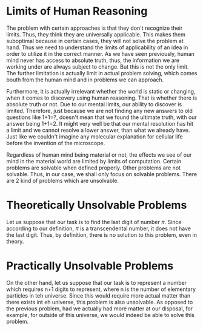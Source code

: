 # Limits of Human Reasoning
 
The problem with certain approaches is that they don't recognize their limits. Thus, they think they are universally applicable. This makes them suboptimal because in certain cases, they will not solve the problem at hand. Thus we need to understand the limits of applicability of an idea in order to utilize it in the correct manner. As we have seen previously, human mind never has access to absolute truth, thus, the information we are working under are always subject to change. But this is not the only limit. The further limitation is actually limit in actual problem solving, which comes bouth from the human mind and in problems we can approach.

Furthermore, it is actually irrelevant whether the world is static or changing, when it comes to discovery using human reasoning. That is whether there is absolute truth or not. Due to our mental limits, our ability to discover is limited. Therefore, just because we are not finding any new answers to old questions like 1+1=?, doesn't mean that we found the ultimate truth, with our answer being 1+1=2. It might very well be that our mental resolution has hit a limit and we cannot resolve a lower answer, than what we already have. Just like we couldn't imagine any molecular explanation for cellular life before the invention of the microscope.

Regardless of human mind being material or not, the effects we see of our mind in the material world are limited by limits of computation. Certain problems are solvable when defined properly. Other problems are not solvable. Thus, in our case, we shall only focus on solvable problems. There are 2 kind of problems which are unsolvable.

# Theoretically Unsolvable Problems

Let us suppose that our task is to find the last digit of number $π$. Since according to our definition, $π$ is a transcendental number, it does not have the last digit. Thus, by definition, there is no solution to this problem, even in theory.

# Practically Unsolvable Problems

On the other hand, let us suppose that our task is to represent a number which requires n+1 digits to represent, where n is the number of elementary particles in teh universe. Since this would require more actual matter than there exists int eh universe, this problem is also unsolvable. As opposed to the previous problem, had we actually had more matter at our disposal, for example, for outside of this universe, we would indeed be able to solve this problem.
